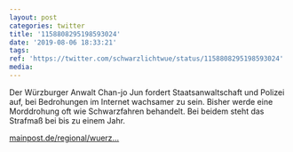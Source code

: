 ```yaml
---
layout: post
categories: twitter
title: '1158808295198593024'
date: '2019-08-06 18:33:21'
tags: 
ref: 'https://twitter.com/schwarzlichtwue/status/1158808295198593024'
media:
---
```

Der Würzburger Anwalt Chan-jo Jun fordert Staatsanwaltschaft und Polizei auf, bei Bedrohungen im Internet wachsamer zu sein. Bisher werde eine Morddrohung oft wie Schwarzfahren behandelt. Bei beidem steht das Strafmaß bei bis zu einem Jahr.

[mainpost.de/regional/wuerz…](https://www.mainpost.de/regional/wuerzburg/Experte-Jun-Justiz-muss-mehr-fuer-bedrohte-Politiker-tun;art735,10290873) 

